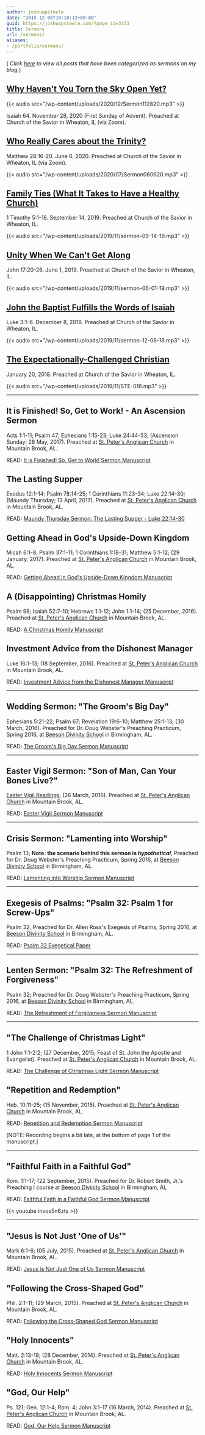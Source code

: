 ```yaml
---
author: joshuapsteele
date: "2015-12-08T10:10:12+00:00"
guid: https://joshuapsteele.com/?page_id=3453
title: Sermons
url: /sermons/
aliases:
- /portfolio/sermons/
---
```

( _Click [here](/category/sermons/) to view all posts that have been categorized as sermons on my blog._)

## [Why Haven't You Torn the Sky Open Yet?](/why-havent-you-torn-the-sky-open-yet-sermon-first-sunday-of-advent-2020/)

{{< audio src="/wp-content/uploads/2020/12/Sermon112820.mp3" >}}

Isaiah 64. November 28, 2020 (First Sunday of Advent). Preached at Church of the Savior in Wheaton, IL (via Zoom).

## [Who Really Cares about the Trinity?](https://friendsofthesavior.org/sermons/who-really-cares-about-the-trinity-josh-steele)

Matthew 28:16-20. June 6, 2020. Preached at Church of the Savior in Wheaton, IL (via Zoom).

{{< audio src="/wp-content/uploads/2020/07/Sermon060620.mp3" >}}

## [Family Ties (What It Takes to Have a Healthy Church)](https://friendsofthesavior.org/sermons/what-it-takes-to-have-a-healthy-church-family-ties-joshua-steele)

1 Timothy 5:1-16. September 14, 2019. Preached at Church of the Savior in Wheaton, IL.

{{< audio src="/wp-content/uploads/2019/11/sermon-09-14-19.mp3" >}}

## [Unity When We Can't Get Along](https://friendsofthesavior.org/sermons/unity-when-we-cant-get-along-josh-steele)

John 17:20-26. June 1, 2019. Preached at Church of the Savior in Wheaton, IL.

{{< audio src="/wp-content/uploads/2019/11/sermon-06-01-19.mp3" >}}

## [John the Baptist Fulfills the Words of Isaiah](https://friendsofthesavior.org/sermons/john-the-baptist-fulfills-the-words-of-isaiah-josh-steele)

Luke 3:1-6. December 8, 2018. Preached at Church of the Savior in Wheaton, IL.

{{< audio src="/wp-content/uploads/2019/11/sermon-12-08-18.mp3" >}}

## [The Expectationally-Challenged Christian](https://friendsofthesavior.org/sermons/the-expectationally-challenged-christian-josh-steele)

January 20, 2018. Preached at Church of the Savior in Wheaton, IL.

{{< audio src="/wp-content/uploads/2019/11/STE-016.mp3" >}}

* * *

## It is Finished! So, Get to Work! - An Ascension Sermon

Acts 1:1-11; Psalm 47; Ephesians 1:15-23; Luke 24:44-53; (Ascension Sunday; 28 May, 2017). Preached at [St. Peter's Anglican Church](http://stpetersbhm.org/) in Mountain Brook, AL.

READ: [It is Finished! So, Get to Work! Sermon Manuscript](/2017/06/13/it-is-finished-so-get-to-work-an-ascension-sermon/)

## The Lasting Supper

Exodus 12:1-14; Psalm 78:14-25; 1 Corinthians 11:23-34; Luke 22:14-30; (Maundy Thursday; 13 April, 2017). Preached at [St. Peter's Anglican Church](http://stpetersbhm.org/) in Mountain Brook, AL.

READ: [Maundy Thursday Sermon: The Lasting Supper - Luke 22:14-30](/2017/04/13/maundy-thursday-sermon-the-lasting-supper-luke-2214-30/)

## Getting Ahead in God's Upside-Down Kingdom

Micah 6:1-8; Psalm 37:1-11; 1 Corinthians 1:18-31; Matthew 5:1-12; (29 January, 2017). Preached at [St. Peter's Anglican Church](http://stpetersbhm.org/) in Mountain Brook, AL.

READ: [Getting Ahead in God's Upside-Down Kingdom Manuscript](/2017/01/30/getting-ahead-in-gods-upside-down-kingdom/)

## A (Disappointing) Christmas Homily

Psalm 98; Isaiah 52:7-10; Hebrews 1:1-12; John 1:1-14; (25 December, 2016). Preached at [St. Peter's Anglican Church](http://stpetersbhm.org/) in Mountain Brook, AL.

READ: [A Christmas Homily Manuscript](/2016/12/28/a-christmas-homily/)

## Investment Advice from the Dishonest Manager

Luke 16:1-13; (18 September, 2016). Preached at [St. Peter's Anglican Church](http://stpetersbhm.org/) in Mountain Brook, AL.

READ: [Investment Advice from the Dishonest Manager Manuscript](/wp-content/uploads/2015/12/SERMON-Investment-Advice-from-the-Dishonest-Manager-Luke-16.1-13.pdf)

* * *

## Wedding Sermon: "The Groom's Big Day"

Ephesians 5:21-22; Psalm 67; Revelation 19:6-10; Matthew 25:1-13; (30 March, 2016). Preached for Dr. Doug Webster's Preaching Practicum, Spring 2016, at [Beeson Divinity School](http://www.beesondivinity.com/) in Birmingham, AL.

READ: [The Groom's Big Day Sermon Manuscript](/wp-content/uploads/2016/03/the-grooms-big-day-sermon-manuscript.pdf "The Groom's Big Day Sermon Manuscript")

* * *

## Easter Vigil Sermon: "Son of Man, Can Your Bones Live?"

[Easter Vigil Readings](http://lectionary.library.vanderbilt.edu/texts.php?id=131); (26 March, 2016). Preached at [St. Peter's Anglican Church](http://stpetersbhm.org/) in Mountain Brook, AL.

READ: [Easter Vigil Sermon Manuscript](/2016/03/29/son-of-man-can-your-bones-live/)

* * *

## Crisis Sermon: "Lamenting into Worship"

Psalm 13; **Note: the scenario behind this sermon is _hypothetical_**; Preached for Dr. Doug Webster's Preaching Practicum, Spring 2016, at [Beeson Divinity School](http://www.beesondivinity.com/) in Birmingham, AL.

READ: [Lamenting into Worship Sermon Manuscript](/wp-content/uploads/2016/03/steele-crisis-sermon-psalm-13.pdf "Lamenting into Worship Sermon Manuscript")

* * *

## Exegesis of Psalms: "Psalm 32: Psalm 1 for Screw-Ups"

Psalm 32; Preached for Dr. Allen Ross's Exegesis of Psalms, Spring 2016, at [Beeson Divinity School](http://www.beesondivinity.com/) in Birmingham, AL.

READ: [Psalm 32 Exegetical Paper](/wp-content/uploads/2016/03/steele-psalm-32-exegetical-paper.pdf "Psalm 32 Exegetical Paper")

* * *

## Lenten Sermon: "Psalm 32: The Refreshment of Forgiveness"

Psalm 32; Preached for Dr. Doug Webster's Preaching Practicum, Spring 2016, at [Beeson Divinity School](http://www.beesondivinity.com/) in Birmingham, AL.

READ: [The Refreshment of Forgiveness Sermon Manuscript](/wp-content/uploads/2016/03/steele-lenten-sermon-psalm-32.pdf "The Refreshment of Forgiveness Sermon Manuscript")

* * *

## "The Challenge of Christmas Light"

1 John 1:1-2:2; (27 December, 2015; Feast of St. John the Apostle and Evangelist). Preached at [St. Peter's Anglican Church](http://stpetersbhm.org/) in Mountain Brook, AL.

READ: [The Challenge of Christmas Light Sermon Manuscript](/wp-content/uploads/2016/01/the-challenge-of-christmas-light-st-john-2015.pdf "The Challenge of Christmas Light Sermon Manuscript")

## "Repetition and Redemption"

Heb. 10:11-25; (15 November, 2015). Preached at [St. Peter's Anglican Church](http://stpetersbhm.org/) in Mountain Brook, AL.

READ: [Repetition and Redemption Sermon Manuscript](/wp-content/uploads/2015/12/repetition-and-redemption-hebrews-101.pdf "Repetition and Redemption Sermon Manuscript")

\[NOTE: Recording begins a bit late, at the bottom of page 1 of the manuscript.\]

* * *

## "Faithful Faith in a Faithful God"

Rom. 1:1-17; (22 September, 2015). Preached for Dr. Robert Smith, Jr.'s Preaching I course at [Beeson Divinity School](http://www.beesondivinity.com/) in Birmingham, AL

READ: [Faithful Faith in a Faithful God Sermon Manuscript](/wp-content/uploads/2015/12/faithful-faith-in-a-faithful-god-romans-1.pdf "Faithful Faith in a Faithful God Sermon Manuscript")

{{< youtube invos5n6zts >}}

* * *

## "Jesus is Not Just 'One of Us'"

Mark 6:1-6; (05 July, 2015). Preached at [St. Peter's Anglican Church](http://stpetersbhm.org/) in Mountain Brook, AL.

READ: [Jesus is Not Just One of Us Sermon Manuscript](/wp-content/uploads/2015/12/jesus-is-not-just-one-of-us-mark-61.pdf "Jesus is Not Just One of Us Sermon Manuscript")

## "Following the Cross-Shaped God"

Phil. 2:1-11; (29 March, 2015). Preached at [St. Peter's Anglican Church](http://stpetersbhm.org/) in Mountain Brook, AL.

READ: [Following the Cross-Shaped God Sermon Manuscript](/wp-content/uploads/2015/12/following-the-cross-shaped-god-philippians-21.pdf "Following the Cross-Shaped God Sermon Manuscript")

## "Holy Innocents"

Matt. 2:13-18; (28 December, 2014). Preached at [St. Peter's Anglican Church](http://stpetersbhm.org/) in Mountain Brook, AL.

READ: [Holy Innocents Sermon Manuscript](/wp-content/uploads/2015/12/holy-innocents-matthew-21.pdf "Holy Innocents Sermon Manuscript")

## "God, Our Help"

Ps. 121; Gen. 12:1-4; Rom. 4; John 3:1-17 (16 March, 2014). Preached at [St. Peter's Anglican Church](http://stpetersbhm.org/) in Mountain Brook, AL.

READ: [God, Our Help Sermon Manuscript](/wp-content/uploads/2015/12/god-our-help1.pdf "God, Our Help Sermon Manuscript")
